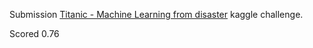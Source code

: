 Submission [Titanic - Machine Learning from disaster](https://www.kaggle.com/competitions/titanic) kaggle challenge.

Scored 0.76